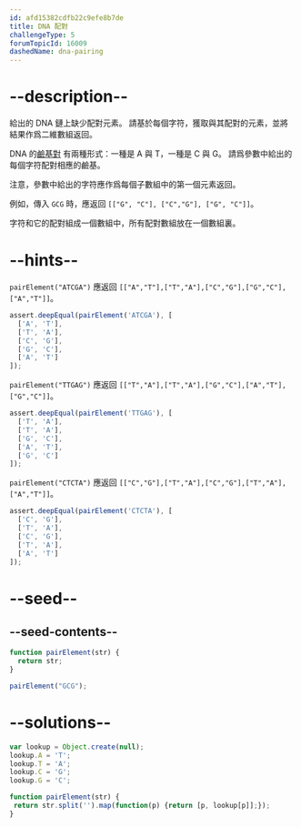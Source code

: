 ```yaml
---
id: afd15382cdfb22c9efe8b7de
title: DNA 配對
challengeType: 5
forumTopicId: 16009
dashedName: dna-pairing
---
```


# --description--

給出的 DNA 鏈上缺少配對元素。 請基於每個字符，獲取與其配對的元素，並將結果作爲二維數組返回。

DNA 的[鹼基對](http://en.wikipedia.org/wiki/Base_pair) 有兩種形式：一種是 A 與 T，一種是 C 與 G。 請爲參數中給出的每個字符配對相應的鹼基。

注意，參數中給出的字符應作爲每個子數組中的第一個元素返回。

例如，傳入 `GCG` 時，應返回 `[["G", "C"], ["C","G"], ["G", "C"]]`。

字符和它的配對組成一個數組中，所有配對數組放在一個數組裏。

# --hints--

`pairElement("ATCGA")` 應返回 `[["A","T"],["T","A"],["C","G"],["G","C"],["A","T"]]`。

```js
assert.deepEqual(pairElement('ATCGA'), [
  ['A', 'T'],
  ['T', 'A'],
  ['C', 'G'],
  ['G', 'C'],
  ['A', 'T']
]);
```

`pairElement("TTGAG")` 應返回 `[["T","A"],["T","A"],["G","C"],["A","T"],["G","C"]]`。

```js
assert.deepEqual(pairElement('TTGAG'), [
  ['T', 'A'],
  ['T', 'A'],
  ['G', 'C'],
  ['A', 'T'],
  ['G', 'C']
]);
```

`pairElement("CTCTA")` 應返回 `[["C","G"],["T","A"],["C","G"],["T","A"],["A","T"]]`。

```js
assert.deepEqual(pairElement('CTCTA'), [
  ['C', 'G'],
  ['T', 'A'],
  ['C', 'G'],
  ['T', 'A'],
  ['A', 'T']
]);
```

# --seed--

## --seed-contents--

```js
function pairElement(str) {
  return str;
}

pairElement("GCG");
```

# --solutions--

```js
var lookup = Object.create(null);
lookup.A = 'T';
lookup.T = 'A';
lookup.C = 'G';
lookup.G = 'C';

function pairElement(str) {
 return str.split('').map(function(p) {return [p, lookup[p]];});
}
```
